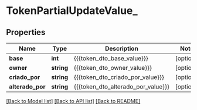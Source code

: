 # TokenPartialUpdateValue_

## Properties
Name | Type | Description | Notes
------------ | ------------- | ------------- | -------------
**base** | **int** | {{{token_dto_base_value}}} | [optional] 
**owner** | **string** | {{{token_dto_owner_value}}} | [optional] 
**criado_por** | **string** | {{{token_dto_criado_por_value}}} | [optional] 
**alterado_por** | **string** | {{{token_dto_alterado_por_value}}} | [optional] 

[[Back to Model list]](../README.md#documentation-for-models) [[Back to API list]](../README.md#documentation-for-api-endpoints) [[Back to README]](../README.md)


